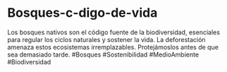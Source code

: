 # Bosques-c-digo-de-vida
Los bosques nativos son el código fuente de la biodiversidad, esenciales para regular los ciclos naturales y sostener la vida. La deforestación amenaza estos ecosistemas irremplazables. Protejámoslos antes de que sea demasiado tarde. #Bosques #Sostenibilidad #MedioAmbiente #Biodiversidad
